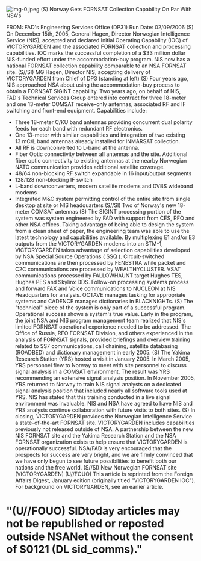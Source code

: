 ![img-0.jpeg](img-0.jpeg)
(S) Norway Gets FORNSAT Collection Capability On Par With NSA's

FROM:
FAD's Engineering Services Office (DP31)
Run Date: 02/09/2006
(S) On December 15th, 2005, General Hagen, Director Norwegian Intelligence Service (NIS), accepted and declared Initial Operating Capability (IOC) of VICTORYGARDEN and the associated FORNSAT collection and processing capabilities. IOC marks the successful completion of a $\$ 33$ million dollar NIS-funded effort under the accommodation-buy program. NIS now has a national FORNSAT collection capability comparable to an NSA FORNSAT site.
(S//SI) MG Hagen, Director NIS, accepting delivery of VICTORYGARDEN from
Chief of DP3 (standing at left)
(S) Four years ago, NIS approached NSA about using the accommodation-buy process to obtain a FORNSAT SIGINT capability. Two years ago, on behalf of NIS, FAD's Technical Services Group entered into contract for three 18-meter and one 13-meter COMSAT receive-only antennas, associated RF and IF switching and front-end equipment. Capabilities include:

- Three 18-meter C/KU band antennas providing concurrent dual polarity feeds for each band with redundant RF electronics.
- One 13-meter with similar capabilities and integration of two existing $13 \mathrm{~m} \mathrm{C} / \mathrm{L}$ band antennas already installed for INMARSAT collection.
- All RF is downconverted to L-band at the antenna.
- Fiber Optic connectivity between all antennas and the site. Additional fiber optic connectivity to existing antennas at the nearby Norwegian NATO communication provides additional satellite coverage.
- 48/64 non-blocking RF switch expandable in 16 input/output segments
- 128/128 non-blocking IF switch
- L-band downconverters, modern satellite modems and DVBS wideband modems
- Integrated M\&C system permitting control of the entire site from single desktop at site or NIS headquarters
(S//SI) Two of Norway's new 18-meter COMSAT antennas
(S) The SIGINT processing portion of the system was system engineered by FAD with support from CES, RFO and other NSA offices. Taking advantage of being able to design the system from a clean sheet of paper, the engineering team was able to use the latest technology and capabilities available. By multiplexing E1 and/or E3 outputs from the VICTORYGARDEN modems into an STM-1, VICTORYGARDEN takes advantage of selection capabilities developed by NSA Special Source Operations ( SSQ ). Circuit-switched communications are then processed by FENESTRA while packet and C2C communications are processed by WEALTHYCLUSTER. VSAT communications processed by FALLOWHAUNT target Hughes TES, Hughes PES and Skylinx DDS. Follow-on processing systems process and forward FAX and Voice communications to NUCLEON at NIS Headquarters for analysis. OCTAVE manages tasking for appropriate systems and CADENCE manages dictionaries in BLACKNIGHTs.
(S) The "technical" piece of the system is only part of a successful program. Operational success shows a system's true value. Early in the program, the joint NSA and NIS program management team realized that NIS's limited FORNSAT operational experience needed to be addressed. The Office of Russia, RFO FORNSAT Division, and others experienced in the analysis of FORNSAT signals, provided briefings and overview training related to SS7 communications, call chaining, satellite databasing (ROADBED) and dictionary management in early 2005.
(S) The Yakima Research Station (YRS) hosted a visit in January 2005. In March 2005, YRS personnel flew to Norway to meet with site personnel to discuss signal analysis in a COMSAT environment. The result was YRS recommending an extensive signal analysis position. In November 2005, YRS returned to Norway to train NIS signal analysts on a dedicated signal analysis position that included nearly all software tools used at YRS. NIS has stated that this training conducted in a live signal environment was invaluable. NIS and NSA have agreed to have NIS and YRS analysts continue collaboration with future visits to both sites.
(S) In closing, VICTORYGARDEN provides the Norwegian Intelligence Service a state-of-the-art FORNSAT site. VICTORYGARDEN includes capabilities previously not released outside of NSA. A partnership between the new NIS FORNSAT site and the Yakima Research Station and the NSA FORNSAT organization exists to help ensure that VICTORYGARDEN is operationally successful. NSA/FAD is very encouraged that the prospects for success are very bright, and we are firmly convinced that we have only begun to see future possibilities to benefit both our nations and the free world.
(S//SI) New Norwegian FORNSAT site (VICTORYGARDEN)
(U//FOUO) This article is reprinted from the Foreign Affairs Digest, January edition (originally titled "VICTORYGARDEN IOC"). For background on VICTORYGARDEN, see an earlier article.

# "(U//FOUO) SIDtoday articles may not be republished or reposted outside NSANet without the consent of S0121 (DL sid_comms)."
